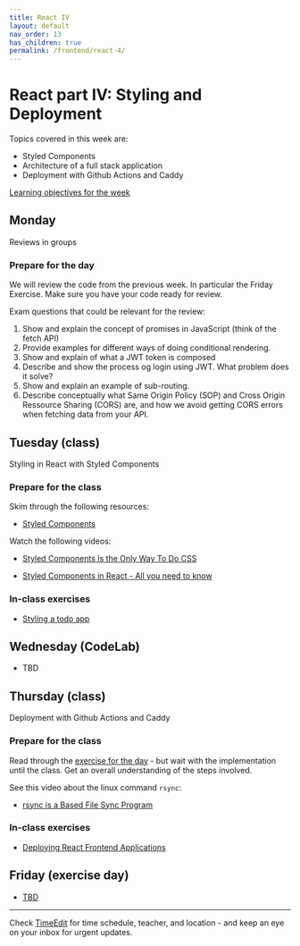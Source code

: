 ```yaml
---
title: React IV
layout: default
nav_order: 13
has_children: true
permalink: /frontend/react-4/
---
```


# React part IV: Styling and Deployment

Topics covered in this week are:

- Styled Components
- Architecture of a full stack application
- Deployment with Github Actions and Caddy

[Learning objectives for the week](./learningobjectives.md)

## Monday

Reviews in groups

### Prepare for the day

We will review the code from the previous week. In particular the Friday Exercise. Make sure you have your code ready for review.

Exam questions that could be relevant for the review:

1. Show and explain the concept of promises in JavaScript (think of the fetch API)
2. Provide examples for different ways of doing conditional rendering.
3. Show and explain of what a JWT token is composed
4. Describe and show the process og login using JWT. What problem does it solve?
5. Show and explain an example of sub-routing.
6. Describe conceptually what Same Origin Policy (SOP) and Cross Origin Ressource Sharing (CORS) are, and how we avoid getting CORS errors when fetching data from your API.

## Tuesday (class)

Styling in React with Styled Components

### Prepare for the class

Skim through the following resources:

- [Styled Components](https://scalablecss.com/styled-components-quickstart-guide/)

Watch the following videos:

- [Styled Components Is the Only Way To Do CSS](https://www.youtube.com/watch?v=54-hITMASgM)

- [Styled Components in React - All you need to know](https://www.youtube.com/watch?v=kClcUzAhz9g)

### In-class exercises

- [Styling a todo app](./exercises/styling-in-react.md)

## Wednesday (CodeLab)

- TBD

## Thursday (class)

Deployment with Github Actions and Caddy

### Prepare for the class

Read through the [exercise for the day](../../toolbox/deployment_pipeline/frontend.md) - but wait with
the implementation until the class. Get an overall understanding of the steps involved.

See this video about the linux command `rsync`:

- [rsync is a Based File Sync Program](https://www.youtube.com/watch?v=iTnWIKHtOnA)

### In-class exercises

- [Deploying React Frontend Applications](../../toolbox/deployment_pipeline/frontend.md)

## Friday (exercise day)

- [TBD](./exercises/friday.md)

<hr>

Check [TimeEdit](https://skema.cphbusiness.dk/) for time schedule, teacher, and location - and keep an eye on your inbox for urgent updates.
